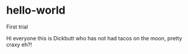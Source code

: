 # hello-world
First trial


Hi everyone this is Dickbutt who has not had tacos on the moon, pretty craxy eh?!

